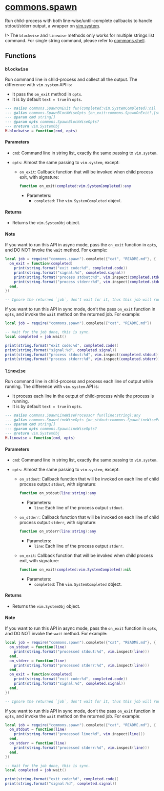 <!-- markdownlint-disable MD001 MD013 MD034 MD033 MD051 MD024 -->

# [commons.spawn](https://github.com/linrongbin16/commons.nvim/blob/main/lua/commons/spawn.lua)

Run child-process with both line-wise/until-complete callbacks to handle stdout/stderr output, a wrapper on [vim.system](<https://neovim.io/doc/user/lua.html#vim.system()>).

!> The `blockwise` and `linewise` methods only works for multiple strings list command. For single string command, please refer to [commons.shell](commons_shell.md).

## Functions

### `blockwise`

Run command line in child-process and collect all the output. The difference with `vim.system` API is:

- It pass the `on_exit` method in `opts`.
- It is by default `text = true` in `opts`.

```lua
--- @alias commons.SpawnOnExit fun(completed:vim.SystemCompleted):nil
--- @alias commons.SpawnBlockWiseOpts {on_exit:commons.SpawnOnExit?,[string]:any}
--- @param cmd string[]
--- @param opts commons.SpawnBlockWiseOpts?
--- @return vim.SystemObj
M.blockwise = function(cmd, opts)
```

#### Parameters

- `cmd`: Command line in string list, exactly the same passing to `vim.system`.
- `opts`: Almost the same passing to `vim.system`, except:

  - `on_exit`: Callback function that will be invoked when child process exit, with signature:

    ```lua
    function on_exit(completed:vim.SystemCompleted):any
    ```

    - Parameters:
      - `completed`: The `vim.SystemCompleted` object.

#### Returns

- Returns the `vim.SystemObj` object.

#### Note

If you want to run this API in async mode, pass the `on_exit` function in `opts`, and DO NOT invoke the `wait` method. For example:

```lua
local job = require("commons.spawn").complete({"cat", "README.md"}, {
  on_exit = function(completed)
    print(string.format("exit code:%d", completed.code))
    print(string.format("signal:%d", completed.signal))
    print(string.format("process stdout:%d", vim.inspect(completed.stdout)))
    print(string.format("process stderr:%d", vim.inspect(completed.stderr)))
  end,
})

-- Ignore the returned `job`, don't wait for it, thus this job will run in async.
```

If you want to run this API in sync mode, don't the pass `on_exit` function in `opts`, and invoke the `wait` method on the returned job. For example:

```lua
local job = require("commons.spawn").complete({"cat", "README.md"})

-- Wait for the job done, this is sync.
local completed = job:wait()

print(string.format("exit code:%d", completed.code))
print(string.format("signal:%d", completed.signal))
print(string.format("process stdout:%d", vim.inspect(completed.stdout)))
print(string.format("process stderr:%d", vim.inspect(completed.stderr)))
```

### `linewise`

Run command line in child-process and process each line of output while running. The difference with `vim.system` API is:

- It process each line in the output of child-process while the process is running.
- It is by default `text = true` in `opts`.

```lua
--- @alias commons.SpawnLineWiseProcessor fun(line:string):any
--- @alias commons.SpawnLineWiseOpts {on_stdout:commons.SpawnLineWiseProcessor,on_stderr:commons.SpawnLineWiseProcessor?,on_exit:commons.SpawnOnExit?,[string]:any}
--- @param cmd string[]
--- @param opts commons.SpawnLineWiseOpts?
--- @return vim.SystemObj
M.linewise = function(cmd, opts)
```

#### Parameters

- `cmd`: Command line in string list, exactly the same passing to `vim.system`.
- `opts`: Almost the same passing to `vim.system`, except:

  - `on_stdout`: Callback function that will be invoked on each line of child process output `stdout`, with signature:

    ```lua
    function on_stdout(line:string):any
    ```

    - Parameters:
      - `line`: Each line of the process output `stdout`.

  - `on_stderr`: Callback function that will be invoked on each line of child process output `stderr`, with signature:

    ```lua
    function on_stderr(line:string):any
    ```

    - Parameters:
      - `line`: Each line of the process output `stderr`.

  - `on_exit`: Callback function that will be invoked when child process exit, with signature:

    ```lua
    function on_exit(completed:vim.SystemCompleted):nil
    ```

    - Parameters:
      - `completed`: The `vim.SystemCompleted` object.

#### Returns

- Returns the `vim.SystemObj` object.

#### Note

If you want to run this API in async mode, pass the `on_exit` function in `opts`, and DO NOT invoke the `wait` method. For example:

```lua
local job = require("commons.spawn").complete({"cat", "README.md"}, {
  on_stdout = function(line)
    print(string.format("processed stdout:%d", vim.inspect(line)))
  end,
  on_stderr = function(line)
    print(string.format("processed stderr:%d", vim.inspect(line)))
  end,
  on_exit = function(completed)
    print(string.format("exit code:%d", completed.code))
    print(string.format("signal:%d", completed.signal))
  end,
})

-- Ignore the returned `job`, don't wait for it, thus this job will run in async.
```

If you want to run this API in sync mode, don't the pass `on_exit` function in `opts`, and invoke the `wait` method on the returned job. For example:

```lua
local job = require("commons.spawn").complete({"cat", "README.md"}, {
  on_stdout = function(line)
    print(string.format("processed line:%d", vim.inspect(line)))
  end,
  on_stderr = function(line)
    print(string.format("processed stderr:%d", vim.inspect(line)))
  end,
})

-- Wait for the job done, this is sync.
local completed = job:wait()

print(string.format("exit code:%d", completed.code))
print(string.format("signal:%d", completed.signal))
```
